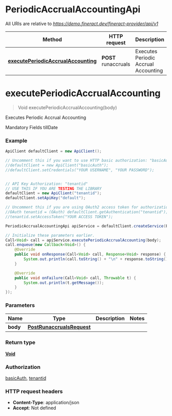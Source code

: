 # PeriodicAccrualAccountingApi

All URIs are relative to *https://demo.fineract.dev/fineract-provider/api/v1*

Method | HTTP request | Description
------------- | ------------- | -------------
[**executePeriodicAccrualAccounting**](PeriodicAccrualAccountingApi.md#executePeriodicAccrualAccounting) | **POST** runaccruals | Executes Periodic Accrual Accounting

<a name="executePeriodicAccrualAccounting"></a>
# **executePeriodicAccrualAccounting**
> Void executePeriodicAccrualAccounting(body)

Executes Periodic Accrual Accounting

Mandatory Fields  tillDate 

### Example
```java
ApiClient defaultClient = new ApiClient();

// Uncomment this if you want to use HTTP basic authorization: "basicAuth"
//defaultClient = new ApiClient("basicAuth");
//defaultClient.setCredentials("YOUR USERNAME", "YOUR PASSWORD");


// API Key Authorization: "tenantid"
// USE THIS IF YOU ARE TESTING THE LIBRARY
defaultClient = new ApiClient("tenantid");
defaultClient.setApiKey("default");

// Uncomment this if you are using OAuth2 access token for authorization: "tenantid"
//OAuth tenantid = (OAuth) defaultClient.getAuthentication("tenantid");
//tenantid.setAccessToken("YOUR ACCESS TOKEN");

PeriodicAccrualAccountingApi apiService = defaultClient.createService(PeriodicAccrualAccountingApi.class);

// Initialize these parameters earlier.
Call<Void> call = apiService.executePeriodicAccrualAccounting(body);
call.enqueue(new Callback<Void>() {
    @Override
    public void onResponse(Call<Void> call, Response<Void> response) {
        System.out.println(call.toString() + "\n" + response.toString());
    }

    @Override
    public void onFailure(Call<Void> call, Throwable t) {
        System.out.println(t.getMessage());
    }
});

```

### Parameters

Name | Type | Description  | Notes
------------- | ------------- | ------------- | -------------
 **body** | [**PostRunaccrualsRequest**](PostRunaccrualsRequest.md)|  |

### Return type

[**Void**](.md)

### Authorization

[basicAuth](../README.md#basicAuth), [tenantid](../README.md#tenantid)

### HTTP request headers

 - **Content-Type**: application/json
 - **Accept**: Not defined

